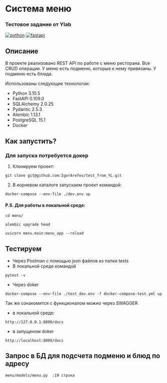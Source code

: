 # Система меню
### Тестовое задание от Ylab


[![python](https://cdn.coral.team/images/technologies/python.svg)](https://www.python.org/)
[![fastapi](https://houdoukyokucho.com/wp-content/uploads/2022/09/FastAPI-320x180.png)](https://fastapi.tiangolo.com/)


## Описание

В проекте реализовано REST API по работе с меню ресторана.
Все CRUD операции.
У меню есть подменю, которые к нему привязаны. У подменю есть блюда.

Использованы следующие технологии:

- Python 3.10.5
- FastAPI 0.109.0
- SQLAlchemy 2.0.25
- Pydantic 2.5.3
- Alembic 1.13.1
- PostgreSQL 15.1
- Docker


## Как запустить?

### Для запуска потребуется докер

1. Клонируем проект:
```
git clone git@github.com:IgorArefev/test_from_YL.git
```
2. В корневом каталоге запускаем проект командой:
```
docker-compose --env-file ./dev.env up
```

#### P.S. Для работы в локальной среде:
```
cd menu/
```
```
alembic upgrade head
```
```
uvicorn menu.main:menu_app --reload
```

## Тестируем

- Через Postman с помощью json файлов из папки tests
- В локальной среде командой
```
pytest -v
```
- Через doker
```
docker-compose --env-file ./test_dev.env -f docker-compose-test.yml up
```


Так же ознакомится с функционалом можно через SWAGGER
- в локальной среде:
```
http://127.0.0.1:8000/docs
```
- в запущеном doker
```
http://localhost:8000/docs
```


## Запрос в БД для подсчета подменю и блюд по адресу
```
menu/models/menu.py  :19 строка
```
